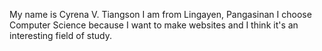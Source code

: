 My name is Cyrena V. Tiangson
I am from Lingayen, Pangasinan
I choose Computer Science because I want to make websites and I think it's an interesting field of study. 